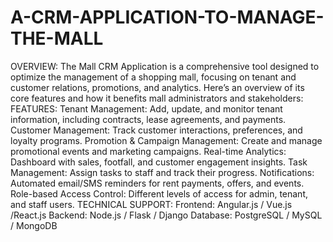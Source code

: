 # A-CRM-APPLICATION-TO-MANAGE-THE-MALL
OVERVIEW:
      The Mall CRM Application is a comprehensive tool designed to optimize the management of a shopping mall, focusing on tenant and customer relations, promotions, and analytics. Here’s an overview of its core features and how it benefits mall administrators and stakeholders:
FEATURES:
      Tenant Management: Add, update, and monitor tenant information, including contracts, lease agreements, and payments.
      Customer Management: Track customer interactions, preferences, and loyalty programs.
      Promotion & Campaign Management: Create and manage promotional events and marketing campaigns.
      Real-time Analytics: Dashboard with sales, footfall, and customer engagement insights.
      Task Management: Assign tasks to staff and track their progress.
      Notifications: Automated email/SMS reminders for rent payments, offers, and events.
      Role-based Access Control: Different levels of access for admin, tenant, and staff users.
TECHNICAL SUPPORT:
      Frontend:  Angular.js / Vue.js /React.js 
      Backend: Node.js / Flask / Django
      Database: PostgreSQL / MySQL / MongoDB
